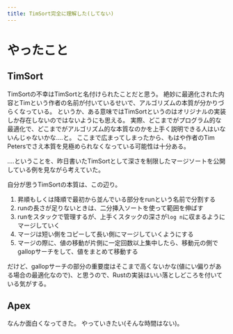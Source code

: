 ```yaml
---
title: TimSort完全に理解した(してない)
---
```


# やったこと

## TimSort

TimSortの不幸はTimSortと名付けられたことだと思う。
絶妙に最適化された内容とTimという作者の名前が付いているせいで、アルゴリズムの本質が分かりづらくなっている。
というか、ある意味ではTimSortというのはオリジナルの実装しか存在しないのではないようにも思える。
実際、どこまでがプログラム的な最適化で、どこまでがアルゴリズム的な本質なのかを上手く説明できる人はいないんじゃないかな‥‥と。
ここまで広まってしまったから、もはや作者のTim Petersでさえ本質を見極められなくなっている可能性は十分ある。

‥‥ということを、昨日書いたTimSortとして深さを制限したマージソートを公開している例を見ながら考えていた。

自分が思うTimSortの本質は、この辺り。

1. 昇順もしくは降順で最初から並んでいる部分をrunという名前で分割する
2. runの長さが足りないときは、二分挿入ソートを使って範囲を伸ばす
3. runをスタックで管理するが、上手くスタックの深さが`log n`に収まるようにマージしていく
4. マージは短い側をコピーして長い側にマージしていくようにする
5. マージの際に、値の移動が片側に一定回数以上集中したら、移動元の側でgallopサーチをして、値をまとめて移動する

だけど、gallopサーチの部分の重要度はそこまで高くないかな(値にい偏りがある場合の最適化なので)、と思うので、Rustの実装はいい落としどころを付いている気がする。

## Apex

なんか面白くなってきた。
やっていきたい(そんな時間はない)。
